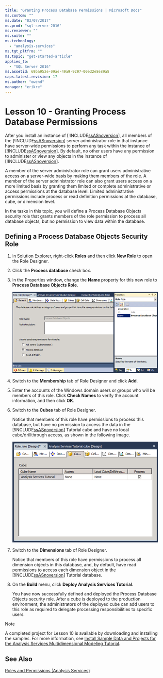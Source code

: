 ```yaml
---
title: "Granting Process Database Permissions | Microsoft Docs"
ms.custom: ""
ms.date: "03/07/2017"
ms.prod: "sql-server-2016"
ms.reviewer: ""
ms.suite: ""
ms.technology: 
  - "analysis-services"
ms.tgt_pltfrm: ""
ms.topic: "get-started-article"
applies_to: 
  - "SQL Server 2016"
ms.assetid: 69ba952e-09ae-49a9-9297-00e32e8e89a8
caps.latest.revision: 17
ms.author: "owend"
manager: "erikre"
---
```

# Lesson 10 - Granting Process Database Permissions
After you install an instance of [!INCLUDE[ssASnoversion](../../analysis-services/includes/ssasnoversion-md.md)], all members of the [!INCLUDE[ssASnoversion](../../analysis-services/includes/ssasnoversion-md.md)] server administrator role in that instance have server-wide permissions to perform any task within the instance of [!INCLUDE[ssASnoversion](../../analysis-services/includes/ssasnoversion-md.md)]. By default, no other users have any permission to administer or view any objects in the instance of [!INCLUDE[ssASnoversion](../../analysis-services/includes/ssasnoversion-md.md)].  
  
A member of the server administrator role can grant users administrative access on a server-wide basis by making them members of the role. A member of the server administrator role can also grant users access on a more limited basis by granting them limited or complete administrative or access permissions at the database level. Limited administrative permissions include process or read definition permissions at the database, cube, or dimension level.  
  
In the tasks in this topic, you will define a Process Database Objects security role that grants members of the role permission to process all database objects, but no permission to view data within the database.  
  
## Defining a Process Database Objects Security Role  
  
1.  In Solution Explorer, right-click **Roles** and then click **New Role** to open the Role Designer.  
  
2.  Click the **Process database** check box.  
  
3.  In the Properties window, change the **Name** property for this new role to **Process Database Objects Role**.  
  
    ![Role Designer](../../analysis-services/tutorials/media/l10-security-1.png "Role Designer")  
  
4.  Switch to the **Membership** tab of Role Designer and click **Add**.  
  
5.  Enter the accounts of the Windows domain users or groups who will be members of this role. Click **Check Names** to verify the account information, and then click **OK**.  
  
6.  Switch to the **Cubes** tab of Role Designer.  
  
    Notice that members of this role have permissions to process this database, but have no permission to access the data in the [!INCLUDE[ssASnoversion](../../analysis-services/includes/ssasnoversion-md.md)] Tutorial cube and have no local cube/drillthrough access, as shown in the following image.  
  
    ![Cubes tab of Role Designer](../../analysis-services/tutorials/media/l10-security-2.png "Cubes tab of Role Designer")  
  
7.  Switch to the **Dimensions** tab of Role Designer.  
  
    Notice that members of this role have permissions to process all dimension objects in this database, and, by default, have read permissions to access each dimension object in the [!INCLUDE[ssASnoversion](../../analysis-services/includes/ssasnoversion-md.md)] Tutorial database.  
  
8.  On the **Build** menu, click **Deploy Analysis Services Tutorial**.  
  
    You have now successfully defined and deployed the Process Database Objects security role. After a cube is deployed to the production environment, the administrators of the deployed cube can add users to this role as required to delegate processing responsibilities to specific users.  
  
> [!NOTE]  
> A completed project for Lesson 10 is available by downloading and installing the samples. For more information, see [Install Sample Data and Projects for the Analysis Services Multidimensional Modeling Tutorial](../../analysis-services/tutorials/install-sample-data-and-projects.md).  
  
## See Also  
[Roles and Permissions &#40;Analysis Services&#41;](../../analysis-services/multidimensional-models/roles-and-permissions-analysis-services.md)  
  
  
  
